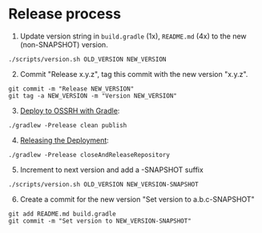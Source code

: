 # Release process

1. Update version string in `build.gradle` (1x), `README.md` (4x) to the new (non-SNAPSHOT) version.

```
./scripts/version.sh OLD_VERSION NEW_VERSION
```

2. Commit "Release x.y.z", tag this commit with the new version "x.y.z".

```
git commit -m "Release NEW_VERSION"
git tag -a NEW_VERSION -m "Version NEW_VERSION"
```

3. [Deploy to OSSRH with Gradle](http://central.sonatype.org/pages/gradle.html):

```
./gradlew -Prelease clean publish
```

4. [Releasing the Deployment](http://central.sonatype.org/pages/releasing-the-deployment.html):

```
./gradlew -Prelease closeAndReleaseRepository
```

5. Increment to next version and add a -SNAPSHOT suffix

```
./scripts/version.sh OLD_VERSION NEW_VERSION-SNAPSHOT
```

6. Create a commit for the new version "Set version to a.b.c-SNAPSHOT"

```
git add README.md build.gradle
git commit -m "Set version to NEW_VERSION-SNAPSHOT"
```

